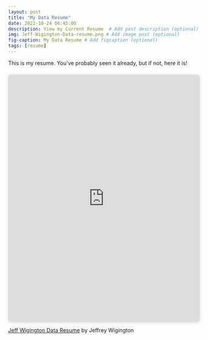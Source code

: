 ```yaml
---
layout: post
title: "My Data Resume"
date: 2022-10-24 06:45:00
description: View my Current Resume  # Add post description (optional)
img: Jeff-Wigington-Data-resume.png # Add image post (optional)
fig-caption: My Data Resume # Add figcaption (optional)
tags: [resume]
---
```


This is my resume. You've probably seen it already, but if not, here it is!

<div style="position: relative; width: 100%; height: 0; padding-top: 129.4118%;
 padding-bottom: 0; box-shadow: 0 2px 8px 0 rgba(63,69,81,0.16); margin-top: 1.6em; margin-bottom: 0.9em; overflow: hidden;
 border-radius: 8px; will-change: transform;">
  <iframe loading="lazy" style="position: absolute; width: 100%; height: 100%; top: 0; left: 0; border: none; padding: 0;margin: 0;"
    src="https:&#x2F;&#x2F;www.canva.com&#x2F;design&#x2F;DAFMQEyJ5Rk&#x2F;view?embed" allowfullscreen="allowfullscreen" allow="fullscreen">
  </iframe>
</div>
<a href="https:&#x2F;&#x2F;www.canva.com&#x2F;design&#x2F;DAFMQEyJ5Rk&#x2F;view?utm_content=DAFMQEyJ5Rk&amp;utm_campaign=designshare&amp;utm_medium=embeds&amp;utm_source=link" target="_blank" rel="noopener">Jeff Wigington Data Resume</a> by Jeffrey Wigington
